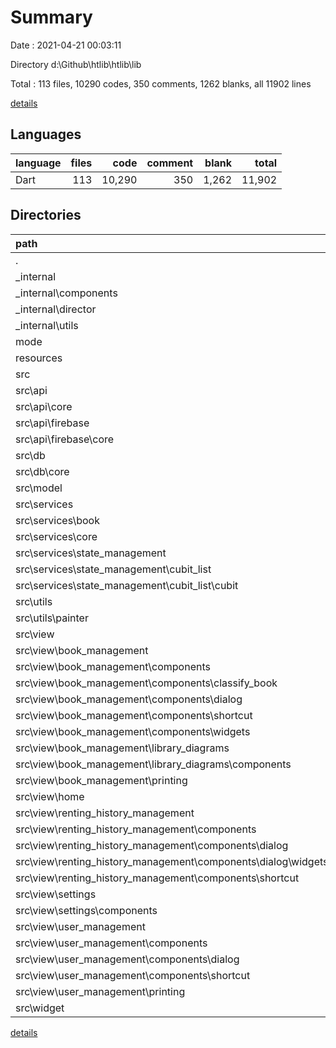 # Summary

Date : 2021-04-21 00:03:11

Directory d:\Github\htlib\htlib\lib

Total : 113 files,  10290 codes, 350 comments, 1262 blanks, all 11902 lines

[details](details.md)

## Languages
| language | files | code | comment | blank | total |
| :--- | ---: | ---: | ---: | ---: | ---: |
| Dart | 113 | 10,290 | 350 | 1,262 | 11,902 |

## Directories
| path | files | code | comment | blank | total |
| :--- | ---: | ---: | ---: | ---: | ---: |
| . | 113 | 10,290 | 350 | 1,262 | 11,902 |
| _internal | 23 | 1,274 | 248 | 260 | 1,782 |
| _internal\components | 6 | 362 | 7 | 47 | 416 |
| _internal\director | 1 | 75 | 125 | 69 | 269 |
| _internal\utils | 8 | 269 | 87 | 53 | 409 |
| mode | 3 | 31 | 0 | 14 | 45 |
| resources | 2 | 6 | 0 | 4 | 10 |
| src | 81 | 8,538 | 97 | 889 | 9,524 |
| src\api | 10 | 424 | 1 | 82 | 507 |
| src\api\core | 2 | 12 | 0 | 8 | 20 |
| src\api\firebase | 7 | 405 | 1 | 72 | 478 |
| src\api\firebase\core | 2 | 47 | 0 | 10 | 57 |
| src\db | 7 | 223 | 0 | 68 | 291 |
| src\db\core | 2 | 27 | 0 | 14 | 41 |
| src\model | 7 | 500 | 12 | 85 | 597 |
| src\services | 9 | 846 | 43 | 172 | 1,061 |
| src\services\book | 2 | 74 | 5 | 14 | 93 |
| src\services\core | 1 | 12 | 0 | 8 | 20 |
| src\services\state_management | 3 | 336 | 24 | 64 | 424 |
| src\services\state_management\cubit_list | 3 | 336 | 24 | 64 | 424 |
| src\services\state_management\cubit_list\cubit | 3 | 336 | 24 | 64 | 424 |
| src\utils | 2 | 474 | 0 | 43 | 517 |
| src\utils\painter | 1 | 456 | 0 | 41 | 497 |
| src\view | 45 | 5,990 | 41 | 435 | 6,466 |
| src\view\book_management | 18 | 2,105 | 5 | 184 | 2,294 |
| src\view\book_management\components | 10 | 1,322 | 5 | 80 | 1,407 |
| src\view\book_management\components\classify_book | 3 | 223 | 0 | 17 | 240 |
| src\view\book_management\components\dialog | 1 | 475 | 4 | 22 | 501 |
| src\view\book_management\components\shortcut | 2 | 56 | 0 | 10 | 66 |
| src\view\book_management\components\widgets | 1 | 95 | 0 | 7 | 102 |
| src\view\book_management\library_diagrams | 2 | 315 | 0 | 48 | 363 |
| src\view\book_management\library_diagrams\components | 1 | 256 | 0 | 42 | 298 |
| src\view\book_management\printing | 4 | 181 | 0 | 30 | 211 |
| src\view\home | 2 | 144 | 0 | 10 | 154 |
| src\view\renting_history_management | 12 | 1,735 | 1 | 126 | 1,862 |
| src\view\renting_history_management\components | 10 | 1,525 | 1 | 105 | 1,631 |
| src\view\renting_history_management\components\dialog | 4 | 799 | 1 | 55 | 855 |
| src\view\renting_history_management\components\dialog\widgets | 2 | 262 | 0 | 14 | 276 |
| src\view\renting_history_management\components\shortcut | 2 | 66 | 0 | 11 | 77 |
| src\view\settings | 2 | 221 | 0 | 13 | 234 |
| src\view\settings\components | 1 | 34 | 0 | 5 | 39 |
| src\view\user_management | 10 | 1,625 | 35 | 96 | 1,756 |
| src\view\user_management\components | 6 | 1,086 | 2 | 52 | 1,140 |
| src\view\user_management\components\dialog | 1 | 416 | 2 | 19 | 437 |
| src\view\user_management\components\shortcut | 1 | 30 | 0 | 5 | 35 |
| src\view\user_management\printing | 2 | 307 | 33 | 19 | 359 |
| src\widget | 1 | 81 | 0 | 4 | 85 |

[details](details.md)